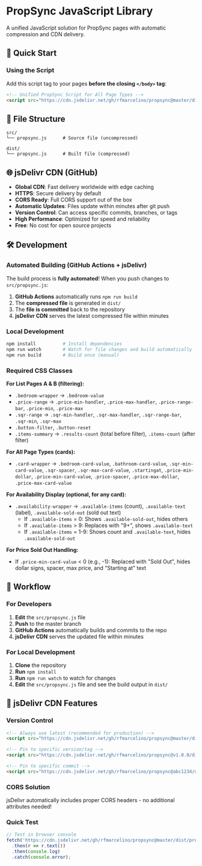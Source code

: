 # PropSync JavaScript Library

A unified JavaScript solution for PropSync pages with automatic compression and CDN delivery.

## 🚀 Quick Start

### Using the Script

Add this script tag to your pages **before the closing `</body>` tag**:

```html
<!-- Unified PropSync Script for All Page Types -->
<script src="https://cdn.jsdelivr.net/gh/rfmarcelino/propsync@master/dist/propsync.js"></script>
```

## 📁 File Structure

```
src/
└── propsync.js      # Source file (uncompressed)

dist/
└── propsync.js      # Built file (compressed)
```

## 🌐 jsDelivr CDN (GitHub)

- **Global CDN**: Fast delivery worldwide with edge caching
- **HTTPS**: Secure delivery by default
- **CORS Ready**: Full CORS support out of the box
- **Automatic Updates**: Files update within minutes after git push
- **Version Control**: Can access specific commits, branches, or tags
- **High Performance**: Optimized for speed and reliability
- **Free**: No cost for open source projects

## 🛠 Development

### Automated Building (GitHub Actions + jsDelivr)
The build process is **fully automated**! When you push changes to `src/propsync.js`:

1. **GitHub Actions** automatically runs `npm run build`
2. The **compressed file** is generated in `dist/`
3. The **file is committed** back to the repository
4. **jsDelivr CDN** serves the latest compressed file within minutes

### Local Development
```bash
npm install          # Install dependencies
npm run watch        # Watch for file changes and build automatically
npm run build        # Build once (manual)
```

### Required CSS Classes

**For List Pages A & B (filtering):**
- `.bedroom-wrapper` → `.bedroom-value`
- `.price-range` → `.price-min-handler`, `.price-max-handler`, `.price-range-bar`, `.price-min`, `.price-max`
- `.sqr-range` → `.sqr-min-handler`, `.sqr-max-handler`, `.sqr-range-bar`, `.sqr-min`, `.sqr-max`
- `.button-filter`, `.button-reset`
- `.items-summary` → `.results-count` (total before filter), `.items-count` (after filter)

**For All Page Types (cards):**
- `.card-wrapper` → `.bedroom-card-value`, `.bathroom-card-value`, `.sqr-min-card-value`, `.sqr-spacer`, `.sqr-max-card-value`, `.startingat`, `.price-min-dollar`, `.price-min-card-value`, `.price-spacer`, `.price-max-dollar`, `.price-max-card-value`

**For Availability Display (optional, for any card):**
- `.availability-wrapper` → `.available-items` (count), `.available-text` (label), `.available-sold-out` (sold out text)
  - If `.available-items` = 0: Shows `.available-sold-out`, hides others
  - If `.available-items` > 9: Replaces with "9+", shows `.available-text`
  - If `.available-items` = 1-9: Shows count and `.available-text`, hides `.available-sold-out`

**For Price Sold Out Handling:**
- If `.price-min-card-value` < 0 (e.g., -1): Replaced with "Sold Out", hides dollar signs, spacer, max price, and "Starting at" text

## 🔄 Workflow

### For Developers
1. **Edit** the `src/propsync.js` file
2. **Push** to the master branch
3. **GitHub Actions** automatically builds and commits to the repo
4. **jsDelivr CDN** serves the updated file within minutes

### For Local Development
1. **Clone** the repository
2. **Run** `npm install`
3. **Run** `npm run watch` to watch for changes
4. **Edit** the `src/propsync.js` file and see the build output in `dist/`

## 🔧 jsDelivr CDN Features

### Version Control
```html
<!-- Always use latest (recommended for production) -->
<script src="https://cdn.jsdelivr.net/gh/rfmarcelino/propsync@master/dist/propsync.js"></script>

<!-- Pin to specific version/tag -->
<script src="https://cdn.jsdelivr.net/gh/rfmarcelino/propsync@v1.0.0/dist/propsync.js"></script>

<!-- Pin to specific commit -->
<script src="https://cdn.jsdelivr.net/gh/rfmarcelino/propsync@abc1234/dist/propsync.js"></script>
```

### CORS Solution
jsDelivr automatically includes proper CORS headers - no additional attributes needed!

### Quick Test
```javascript
// Test in browser console
fetch('https://cdn.jsdelivr.net/gh/rfmarcelino/propsync@master/dist/propsync.js')
  .then(r => r.text())
  .then(console.log)
  .catch(console.error);
```
